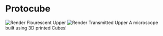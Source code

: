 # Protocube
![Render Flourescent Upper](https://github.com/Siber18/Protocube/assets/31034109/40fa8147-914d-497f-b92a-a69a7f90a600)
![Render Transmitted Upper](https://github.com/Siber18/Protocube/assets/31034109/0c8062ea-ead3-4071-a31a-54e1c4a59cfa)
A microscope built using 3D printed Cubes!
